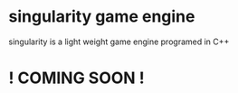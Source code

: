 # singularity game engine

singularity is a light weight game engine programed in C++

# **! COMING SOON !**